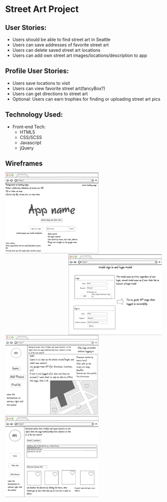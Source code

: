 # Street Art Project

## User Stories: 
+ Users should be able to find street art in Seattle
+ Users can save addresses of favorite street art 
+ Users can delete saved street art locations 
+ Users can add own street art images/locations/description to app

## Profile User Stories: 
+ Users save locations to visit 
+ Users can view favorite street art(fancyBox?)
+ Users can get directions to street art 
+ Optional: Users can earn trophies for finding or uploading street art pics

## Technology Used: 
* Front-end Tech:
	+ HTML5 
	+ CSS/SCSS
	+ Javascript 
	+ jQuery 

## Wireframes
<img src="images/landing-page-mockup.png" width="300"><img style="float: right;" src="images/loginModal.png" width="300">
<img src="images/mapMockUp.png" width="300">
<img src="images/profileMockUp.png" width="300">